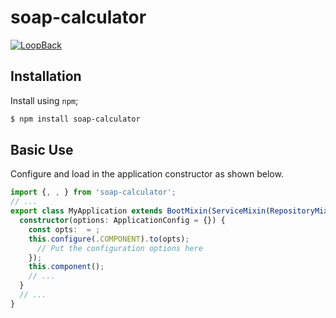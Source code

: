 # soap-calculator

[![LoopBack](https://github.com/strongloop/loopback-next/raw/master/docs/site/imgs/branding/Powered-by-LoopBack-Badge-(blue)-@2x.png)](http://loopback.io/)

## Installation

Install  using `npm`;

```sh
$ npm install soap-calculator
```

## Basic Use

Configure and load  in the application constructor
as shown below.

```ts
import {, , } from 'soap-calculator';
// ...
export class MyApplication extends BootMixin(ServiceMixin(RepositoryMixin(RestApplication))) {
  constructor(options: ApplicationConfig = {}) {
    const opts:  = ;
    this.configure(.COMPONENT).to(opts);
      // Put the configuration options here
    });
    this.component();
    // ...
  }
  // ...
}
```
